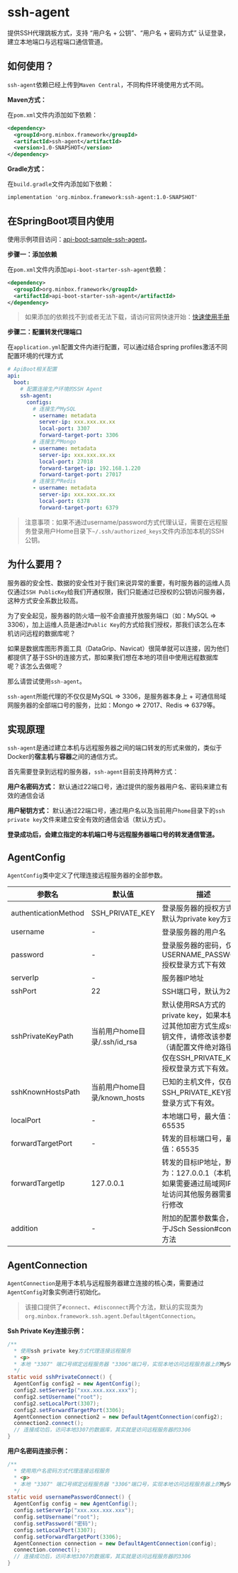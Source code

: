 # ssh-agent

提供SSH代理跳板方式，支持 “用户名 + 公钥”、“用户名 + 密码方式” 认证登录，建立本地端口与远程端口通信管道。

## 如何使用？

`ssh-agent`依赖已经上传到`Maven Central`，不同构件环境使用方式不同。

**Maven方式：**

在`pom.xml`文件内添加如下依赖：

```xml
<dependency>
  <groupId>org.minbox.framework</groupId>
  <artifactId>ssh-agent</artifactId>
  <version>1.0-SNAPSHOT</version>
</dependency>
```

**Gradle方式：**

在`build.gradle`文件内添加如下依赖：

```
implementation 'org.minbox.framework:ssh-agent:1.0-SNAPSHOT'
```

## 在SpringBoot项目内使用

使用示例项目访问：[api-boot-sample-ssh-agent](https://gitee.com/minbox-projects/api-boot/tree/2.3.x/api-boot-samples/api-boot-sample-ssh-agent)。

**步骤一：添加依赖**

在`pom.xml`文件内添加`api-boot-starter-ssh-agent`依赖：

```xml
<dependency>
  <groupId>org.minbox.framework</groupId>
  <artifactId>api-boot-starter-ssh-agent</artifactId>
</dependency>
```

> 如果添加的依赖找不到或者无法下载，请访问官网快速开始：[快速使用手册](https://apiboot.minbox.org/zh-cn/docs/quick-start.html)

**步骤二：配置转发代理端口**

在`application.yml`配置文件内进行配置，可以通过结合spring profiles激活不同配置环境的代理方式

```yaml
# ApiBoot相关配置
api:
  boot:
    # 配置连接生产环境的SSH Agent
    ssh-agent:
      configs:
        # 连接生产MySQL
        - username: metadata
          server-ip: xxx.xxx.xx.xx
          local-port: 3307
          forward-target-port: 3306
        # 连接生产Mongo
        - username: metadata
          server-ip: xxx.xxx.xx.xx
          local-port: 27018
          forward-target-ip: 192.168.1.220
          forward-target-port: 27017
        # 连接生产Redis
        - username: metadata
          server-ip: xxx.xxx.xx.xx
          local-port: 6378
          forward-target-port: 6379
```

> 注意事项：如果不通过username/password方式代理认证，需要在远程服务登录用户Home目录下`~/.ssh/authorized_keys`文件内添加本机的SSH 公钥。

## 为什么要用？

服务器的安全性、数据的安全性对于我们来说异常的重要，有时服务器的运维人员仅通过`SSH PublicKey`给我们开通权限，我们只能通过已授权的公钥访问服务器，这种方式安全系数比较高。

为了安全起见，服务器的防火墙一般不会直接开放服务端口（如：MySQL => 3306），加上运维人员是通过`Public Key`的方式给我们授权，那我们该怎么在本机访问远程的数据库呢？

如果是数据库图形界面工具（DataGrip、Navicat）很简单就可以连接，因为他们都提供了基于SSH的连接方式，那如果我们想在本地的项目中使用远程数据库呢？该怎么去做呢？

那么请尝试使用`ssh-agent`。

`ssh-agent`所能代理的不仅仅是MySQL => 3306，是服务器本身上 + 可通信局域网服务器的全部端口号的服务，比如：Mongo => 27017、Redis => 6379等。

## 实现原理

`ssh-agent`是通过建立本机与远程服务器之间的端口转发的形式来做的，类似于Docker的**宿主机**与**容器**之间的通信方式。

首先需要登录到远程的服务器，`ssh-agent`目前支持两种方式：

**用户名密码方式：** 默认通过22端口号，通过提供的服务器用户名、密码来建立有效的通信会话

**用户秘钥方式：** 默认通过22端口号，通过用户名以及当前用户`home`目录下的`ssh private key`文件来建立安全有效的通信会话（默认方式）。

**登录成功后，会建立指定的本机端口号与远程服务器端口号的转发通信管道。**

## AgentConfig

`AgentConfig`类中定义了代理连接远程服务器的全部参数。

| 参数名               | 默认值                       | 描述                                                         |
| -------------------- | ---------------------------- | ------------------------------------------------------------ |
| authenticationMethod | SSH_PRIVATE_KEY              | 登录服务器的授权方式，默认为private key方式                  |
| username             | -                            | 登录服务器的用户名                                           |
| password             | -                            | 登录服务器的密码，仅在USERNAME_PASSWORD授权登录方式下有效    |
| serverIp             | -                            | 服务器IP地址                                                 |
| sshPort              | 22                           | SSH端口号，默认为22                                          |
| sshPrivateKeyPath    | 当前用户home目录/.ssh/id_rsa | 默认使用RSA方式的private key，如果本机通过其他加密方式生成ssh秘钥文件，请修改该参数（请配置文件绝对路径）。仅在SSH_PRIVATE_KEY授权登录方式下有效。 |
| sshKnownHostsPath    | 当前用户home目录/known_hosts | 已知的主机文件，仅在SSH_PRIVATE_KEY授权登录方式下有效。      |
| localPort            | -                            | 本地端口号，最大值：65535                                    |
| forwardTargetPort    | -                            | 转发的目标端口号，最大值：65535                              |
| forwardTargetIp      | 127.0.0.1                    | 转发的目标IP地址，默认为：127.0.0.1（本机），如果需要通过局域网IP地址访问其他服务器需要进行修改 |
| addition             | -                            | 附加的配置参数集合，用于JSch Session#config方法              |



## AgentConnection

`AgentConnection`是用于本机与远程服务器建立连接的核心类，需要通过`AgentConfig`对象实例进行初始化。

> 该接口提供了`#connect`、`#disconnect`两个方法，默认的实现类为`org.minbox.framework.ssh.agent.DefaultAgentConnection`。

**Ssh Private Key连接示例：**

```java
/**
  * 使用ssh private key方式代理连接远程服务
  * <p>
  * 本地 "3307" 端口号绑定远程服务器 "3306"端口号，实现本地访问远程服务器上的MySQL服务
  */
static void sshPrivateConnect() {
  AgentConfig config2 = new AgentConfig();
  config2.setServerIp("xxx.xxx.xxx.xxx");
  config2.setUsername("root");
  config2.setLocalPort(3307);
  config2.setForwardTargetPort(3306);
  AgentConnection connection2 = new DefaultAgentConnection(config2);
  connection2.connect();
  // 连接成功后，访问本地3307的数据库，其实就是访问远程服务器的3306
}
```

**用户名密码连接示例：**

```java
/**
  * 使用用户名密码方式代理连接远程服务
  * <p>
  * 本地 "3307" 端口号绑定远程服务器 "3306"端口号，实现本地访问远程服务器上的MySQL服务
  */
static void usernamePasswordConnect() {
  AgentConfig config = new AgentConfig();
  config.setServerIp("xxx.xxx.xxx.xxx");
  config.setUsername("root");
  config.setPassword("密码");
  config.setLocalPort(3307);
  config.setForwardTargetPort(3306);
  AgentConnection connection = new DefaultAgentConnection(config);
  connection.connect();
  // 连接成功后，访问本地3307的数据库，其实就是访问远程服务器的3306
}
```